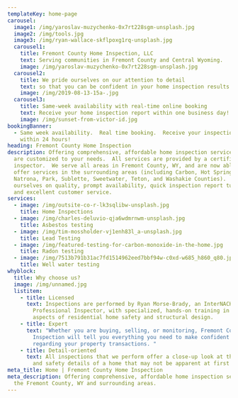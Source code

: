 ```yaml
---
templateKey: home-page
carousel:
  image1: /img/yaroslav-muzychenko-0x7rt228sgm-unsplash.jpg
  image2: /img/tools.jpg
  image3: /img/ryan-wallace-skflpoxg1rq-unsplash.jpg
  carousel1:
    title: Fremont County Home Inspection, LLC
    text: Serving communities in Fremont County and Central Wyoming.
    image: /img/yaroslav-muzychenko-0x7rt228sgm-unsplash.jpg
  carousel2:
    title: We pride ourselves on our attention to detail
    text: so that you can be confident in your home inspection results.
    image: /img/2019-08-13-15a-.jpg
  carousel3:
    title: Same-week availability with real-time online booking
    text: Receive your home inspection report within one business day!
    image: /img/sunset-from-victor-id.jpg
bookingBanner:
  - Same week availability.  Real time booking.  Receive your inspection report
    within 24 hours!
heading: Fremont County Home Inspection
description: Offering comprehensive, affordable home inspection services that
  are customized to your needs.  All services are provided by a certified home
  inspector.  We serve all areas in Fremont County, WY, and are now able to
  offer services in the surrounding areas (including Carbon, Hot Springs,
  Natrona, Park, Sublette, Sweetwater, Teton, and Washakie Counties).  We pride
  ourselves on quality, prompt availability, quick inspection report turnaround,
  and excellent customer service.
services:
  - image: /img/outsite-co-r-lk3sqlibw-unsplash.jpg
    title: Home Inspections
  - image: /img/charles-deluvio-qja6wdmrnwm-unsplash.jpg
    title: Asbestos testing
  - image: /img/tim-mossholder-vj1enh83l_a-unsplash.jpg
    title: Lead Testing
  - image: /img/featured-testing-for-carbon-monoxide-in-the-home.jpg
    title: Radon testing
  - image: /img/7513b791b31ac7fd1514962eed7bbf94w-c0xd-w685_h860_q80.jpg
    title: Well water testing
whyblock:
  title: Why choose us?
  image: /img/unnamed.jpg
  listitem:
    - title: Licensed
      text: Inspections are performed by Ryan Morse-Brady, an InterNACHI Certified
        Professional Inspector, with specialized, hands-on training in all
        aspects of residential home safety and structural design.
    - title: Expert
      text: "Whether you are buying, selling, or monitoring, Fremont County Home
        Inspection will tell you everything you need to make confident decisions
        regarding your property transactions. "
    - title: Detail-oriented
      text: All inspections that we perform offer a close-up look at the structural
        and safety details of a home that may not be apparent at first glance.
meta_title: Home | Fremont County Home Inspection
meta_description: Offering comprehensive, affordable home inspection services in
  the Fremont County, WY and surrounding areas.
---
```

